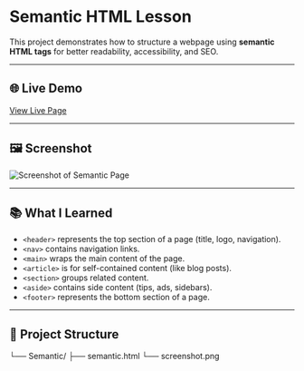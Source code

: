 # Semantic HTML Lesson

This project demonstrates how to structure a webpage using **semantic HTML tags** for better readability, accessibility, and SEO.

---

## 🌐 Live Demo
[View Live Page](https://saintsamuelle.github.io/FRONTEND-LEARNING-PROGRESS/HTML/Layout-Semantics/Semantic/semantic.html)

---

## 🖼 Screenshot
![Screenshot of Semantic Page](screenshot.png)

---

## 📚 What I Learned
- `<header>` represents the top section of a page (title, logo, navigation).
- `<nav>` contains navigation links.
- `<main>` wraps the main content of the page.
- `<article>` is for self-contained content (like blog posts).
- `<section>` groups related content.
- `<aside>` contains side content (tips, ads, sidebars).
- `<footer>` represents the bottom section of a page.

---

## 📂 Project Structure
└── Semantic/
├── semantic.html
└── screenshot.png